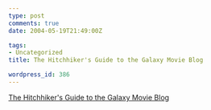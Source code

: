 ```yaml
---
type: post
comments: true
date: 2004-05-19T21:49:00Z

tags:
- Uncategorized
title: The Hitchhiker's Guide to the Galaxy Movie Blog

wordpress_id: 386
---
```


[The Hitchhiker's Guide to the Galaxy Movie Blog](http://hitchhikers.movies.go.com/hitchblog/blog.htm)
